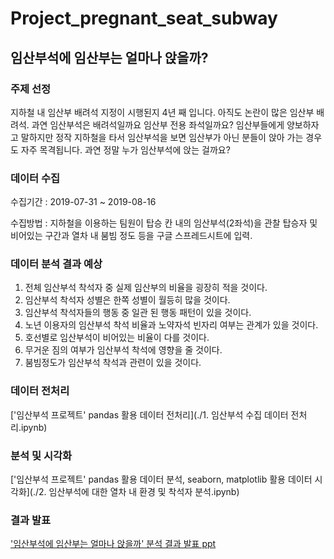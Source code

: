 # Project_pregnant_seat_subway

## 임산부석에 임산부는 얼마나 앉을까?

### 주제 선정

지하철 내 임산부 배려석 지정이 시행된지 4년 째 입니다. 아직도 논란이 많은 임산부 배려석. 과연 임산부석은 배려석일까요 임산부 전용 좌석일까요? 임산부들에게 양보하자고 말하지만 정작 지하철을 타서 임산부석을 보면 임산부가 아닌 분들이 앉아 가는 경우도 자주 목격됩니다. 과연 정말 누가 임산부석에 앉는 걸까요?


### 데이터 수집

수집기간 : 2019-07-31 ~ 2019-08-16

수집방법 : 지하철을 이용하는 팀원이 탑승 칸 내의 임산부석(2좌석)을 관찰 탑승자 및 비어있는 구간과 열차 내 붐빔 정도 등을 구글 스프레드시트에 입력.


### 데이터 분석 결과 예상

1. 전체 임산부석 착석자 중 실제 임산부의 비율을 굉장히 적을 것이다.
2. 임산부석 착석자 성별은 한쪽 성별이 월등히 많을 것이다.
3. 임산부석 착석자들의 행동 중 일관 된 행동 패턴이 있을 것이다.
4. 노년 이용자의 임산부석 착석 비율과 노약자석 빈자리 여부는 관계가 있을 것이다.
5. 호선별로 임산부석이 비어있는 비율이 다를 것이다.
6. 무거운 짐의 여부가 임산부석 착석에 영향을 줄 것이다.
7. 붐빔정도가 임산부석 착석과 관련이 있을 것이다.

### 데이터 전처리
['임산부석 프로젝트' pandas 활용 데이터 전처리](./1. 임산부석 수집 데이터 전처리.ipynb)


### 분석 및 시각화
['임산부석 프로젝트' pandas 활용 데이터 분석, seaborn, matplotlib 활용 데이터 시각화](./2. 임산부석에 대한 열차 내 환경 및 착석자 분석.ipynb)

### 결과 발표

['임산부석에 임산부는 얼마나 앉을까' 분석 결과 발표 ppt](./발표ppt.pdf)